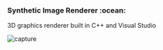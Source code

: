 <h3>Synthetic Image Renderer :ocean:</h3>

<p>3D graphics renderer built in C++ and Visual Studio</p>

![capture](https://cloud.githubusercontent.com/assets/15648801/26443908/8f146948-413a-11e7-90b6-b1a5dedd8e11.PNG)
